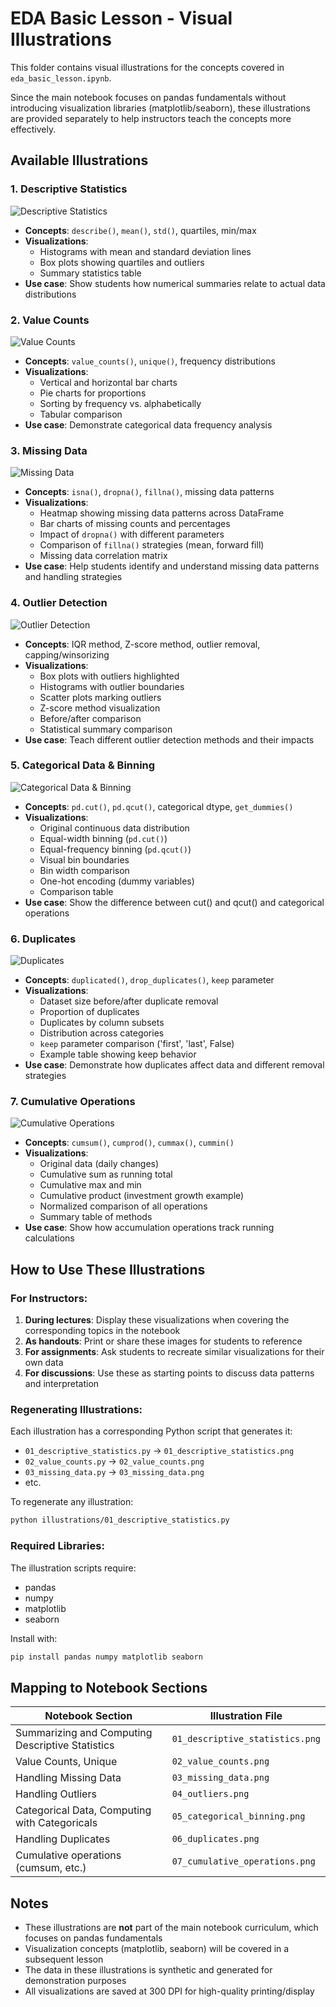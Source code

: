 # EDA Basic Lesson - Visual Illustrations

This folder contains visual illustrations for the concepts covered in `eda_basic_lesson.ipynb`.

Since the main notebook focuses on pandas fundamentals without introducing visualization libraries (matplotlib/seaborn), these illustrations are provided separately to help instructors teach the concepts more effectively.

## Available Illustrations

### 1. Descriptive Statistics
![Descriptive Statistics](01_descriptive_statistics.png)
- **Concepts**: `describe()`, `mean()`, `std()`, quartiles, min/max
- **Visualizations**:
  - Histograms with mean and standard deviation lines
  - Box plots showing quartiles and outliers
  - Summary statistics table
- **Use case**: Show students how numerical summaries relate to actual data distributions

### 2. Value Counts
![Value Counts](02_value_counts.png)
- **Concepts**: `value_counts()`, `unique()`, frequency distributions
- **Visualizations**:
  - Vertical and horizontal bar charts
  - Pie charts for proportions
  - Sorting by frequency vs. alphabetically
  - Tabular comparison
- **Use case**: Demonstrate categorical data frequency analysis

### 3. Missing Data
![Missing Data](03_missing_data.png)
- **Concepts**: `isna()`, `dropna()`, `fillna()`, missing data patterns
- **Visualizations**:
  - Heatmap showing missing data patterns across DataFrame
  - Bar charts of missing counts and percentages
  - Impact of `dropna()` with different parameters
  - Comparison of `fillna()` strategies (mean, forward fill)
  - Missing data correlation matrix
- **Use case**: Help students identify and understand missing data patterns and handling strategies

### 4. Outlier Detection
![Outlier Detection](04_outliers.png)
- **Concepts**: IQR method, Z-score method, outlier removal, capping/winsorizing
- **Visualizations**:
  - Box plots with outliers highlighted
  - Histograms with outlier boundaries
  - Scatter plots marking outliers
  - Z-score method visualization
  - Before/after comparison
  - Statistical summary comparison
- **Use case**: Teach different outlier detection methods and their impacts

### 5. Categorical Data & Binning
![Categorical Data & Binning](05_categorical_binning.png)
- **Concepts**: `pd.cut()`, `pd.qcut()`, categorical dtype, `get_dummies()`
- **Visualizations**:
  - Original continuous data distribution
  - Equal-width binning (`pd.cut()`)
  - Equal-frequency binning (`pd.qcut()`)
  - Visual bin boundaries
  - Bin width comparison
  - One-hot encoding (dummy variables)
  - Comparison table
- **Use case**: Show the difference between cut() and qcut() and categorical operations

### 6. Duplicates
![Duplicates](06_duplicates.png)
- **Concepts**: `duplicated()`, `drop_duplicates()`, `keep` parameter
- **Visualizations**:
  - Dataset size before/after duplicate removal
  - Proportion of duplicates
  - Duplicates by column subsets
  - Distribution across categories
  - `keep` parameter comparison ('first', 'last', False)
  - Example table showing keep behavior
- **Use case**: Demonstrate how duplicates affect data and different removal strategies

### 7. Cumulative Operations
![Cumulative Operations](07_cumulative_operations.png)
- **Concepts**: `cumsum()`, `cumprod()`, `cummax()`, `cummin()`
- **Visualizations**:
  - Original data (daily changes)
  - Cumulative sum as running total
  - Cumulative max and min
  - Cumulative product (investment growth example)
  - Normalized comparison of all operations
  - Summary table of methods
- **Use case**: Show how accumulation operations track running calculations

## How to Use These Illustrations

### For Instructors:

1. **During lectures**: Display these visualizations when covering the corresponding topics in the notebook
2. **As handouts**: Print or share these images for students to reference
3. **For assignments**: Ask students to recreate similar visualizations for their own data
4. **For discussions**: Use these as starting points to discuss data patterns and interpretation

### Regenerating Illustrations:

Each illustration has a corresponding Python script that generates it:
- `01_descriptive_statistics.py` → `01_descriptive_statistics.png`
- `02_value_counts.py` → `02_value_counts.png`
- `03_missing_data.py` → `03_missing_data.png`
- etc.

To regenerate any illustration:
```bash
python illustrations/01_descriptive_statistics.py
```

### Required Libraries:

The illustration scripts require:
- pandas
- numpy
- matplotlib
- seaborn

Install with:
```bash
pip install pandas numpy matplotlib seaborn
```

## Mapping to Notebook Sections

| Notebook Section | Illustration File |
|-----------------|-------------------|
| Summarizing and Computing Descriptive Statistics | `01_descriptive_statistics.png` |
| Value Counts, Unique | `02_value_counts.png` |
| Handling Missing Data | `03_missing_data.png` |
| Handling Outliers | `04_outliers.png` |
| Categorical Data, Computing with Categoricals | `05_categorical_binning.png` |
| Handling Duplicates | `06_duplicates.png` |
| Cumulative operations (cumsum, etc.) | `07_cumulative_operations.png` |

## Notes

- These illustrations are **not** part of the main notebook curriculum, which focuses on pandas fundamentals
- Visualization concepts (matplotlib, seaborn) will be covered in a subsequent lesson
- The data in these illustrations is synthetic and generated for demonstration purposes
- All visualizations are saved at 300 DPI for high-quality printing/display
